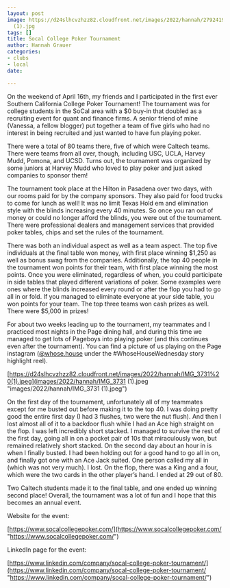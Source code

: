 ```yaml
---
layout: post
image: https://d24slhcvzhzz82.cloudfront.net/images/2022/hannah/279241940_1661398967543193_5025168946776154512_n
  (1).jpg
tags: []
title: Socal College Poker Tournament
author: Hannah Grauer
categories:
- clubs
- local
date: 

---
```

On the weekend of April 16th, my friends and I participated in the first ever Southern California College Poker Tournament! The tournament was for college students in the SoCal area with a $0 buy-in that doubled as a recruiting event for quant and finance firms. A senior friend of mine (Vanessa, a fellow blogger) put together a team of five girls who had no interest in being recruited and just wanted to have fun playing poker.

There were a total of 80 teams there, five of which were Caltech teams. There were teams from all over, though, including USC, UCLA, Harvey Mudd, Pomona, and UCSD. Turns out, the tournament was organized by some juniors at Harvey Mudd who loved to play poker and just asked companies to sponsor them!

The tournament took place at the Hilton in Pasadena over two days, with our rooms paid for by the company sponsors. They also paid for food trucks to come for lunch as well! It was no limit Texas Hold em and elimination style with the blinds increasing every 40 minutes. So once you ran out of money or could no longer afford the blinds, you were out of the tournament. There were professional dealers and management services that provided poker tables, chips and set the rules of the tournament.

There was both an individual aspect as well as a team aspect. The top five individuals at the final table won money, with first place winning $1,250 as well as bonus swag from the companies. Additionally, the top 40 people in the tournament won points for their team, with first place winning the most points. Once you were eliminated, regardless of when, you could participate in side tables that played different variations of poker. Some examples were ones where the blinds increased every round or after the flop you had to go all in or fold. If you managed to eliminate everyone at your side table, you won points for your team. The top three teams won cash prizes as well. There were $5,000 in prizes!

For about two weeks leading up to the tournament, my teammates and I practiced most nights in the Page dining hall, and during this time we managed to get lots of Pageboys into playing poker (and this continues even after the tournament). You can find a picture of us playing on the Page instagram ([@whose.house](https://www.instagram.com/whose.house/) under the #WhoseHouseWednesday story highlight reel).

[https://d24slhcvzhzz82.cloudfront.net/images/2022/hannah/IMG_3731%20(1).jpeg](images/2022/hannah/IMG_3731 (1).jpeg "images/2022/hannah/IMG_3731 (1).jpeg")

On the first day of the tournament, unfortunately all of my teammates except for me busted out before making it to the top 40. I was doing pretty good the entire first day (I had 3 flushes, two were the nut flush). And then I lost almost all of it to a backdoor flush while I had an Ace high straight on the flop. I was left incredibly short stacked. I managed to survive the rest of the first day, going all in on a pocket pair of 10s that miraculously won, but remained relatively short stacked. On the second day about an hour in is when I finally busted. I had been holding out for a good hand to go all in on, and finally got one with an Ace Jack suited. One person called my all in (which was not very much). I lost. On the flop, there was a King and a four, which were the two cards in the other player’s hand. I ended at 29 out of 80.

Two Caltech students made it to the final table, and one ended up winning second place! Overall, the tournament was a lot of fun and I hope that this becomes an annual event.

Website for the event:

[https://www.socalcollegepoker.com/](https://www.socalcollegepoker.com/ "https://www.socalcollegepoker.com/")

LinkedIn page for the event:

[https://www.linkedin.com/company/socal-college-poker-tournament/](https://www.linkedin.com/company/socal-college-poker-tournament/ "https://www.linkedin.com/company/socal-college-poker-tournament/")